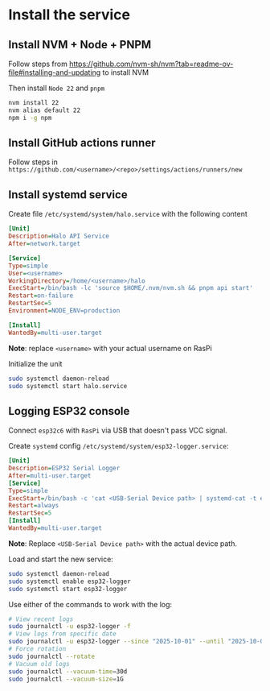 # Install the service

## Install NVM + Node + PNPM

Follow steps from https://github.com/nvm-sh/nvm?tab=readme-ov-file#installing-and-updating to install NVM

Then install `Node 22` and `pnpm`
```sh
nvm install 22
nvm alias default 22
npm i -g npm
```

## Install GitHub actions runner

Follow steps in `https://github.com/<username>/<repo>/settings/actions/runners/new`

## Install systemd service

Create file `/etc/systemd/system/halo.service` with the following content

```` ini
[Unit]
Description=Halo API Service
After=network.target

[Service]
Type=simple
User=<username>
WorkingDirectory=/home/<username>/halo
ExecStart=/bin/bash -lc 'source $HOME/.nvm/nvm.sh && pnpm api start'
Restart=on-failure
RestartSec=5
Environment=NODE_ENV=production

[Install]
WantedBy=multi-user.target
````
**Note**: replace `<username>` with your actual username on RasPi

Initialize the unit
```sh
sudo systemctl daemon-reload
sudo systemctl start halo.service
```
## Logging ESP32 console

Connect `esp32c6` with `RasPi` via USB that doesn't pass VCC signal.

Create `systemd` config `/etc/systemd/system/esp32-logger.service`:
```` ini
[Unit]
Description=ESP32 Serial Logger
After=multi-user.target
[Service]
Type=simple
ExecStart=/bin/bash -c 'cat <USB-Serial Device path> | systemd-cat -t esp32 -p info'
Restart=always
RestartSec=5
[Install]
WantedBy=multi-user.target
````
**Note**: Replace `<USB-Serial Device path>` with the actual device path.

Load and start the new service:
```` sh
sudo systemctl daemon-reload
sudo systemctl enable esp32-logger
sudo systemctl start esp32-logger
````

Use either of the commands to work with the log:
```` sh
# View recent logs
sudo journalctl -u esp32-logger -f
# View logs from specific date
sudo journalctl -u esp32-logger --since "2025-10-01" --until "2025-10-02"
# Force rotation
sudo journalctl --rotate
# Vacuum old logs
sudo journalctl --vacuum-time=30d
sudo journalctl --vacuum-size=1G
````